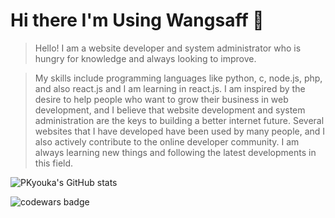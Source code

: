 # Hi there I'm Using Wangsaff 👋

>Hello! I am a website developer and system administrator who is hungry for knowledge and always looking to improve.

>My skills include programming languages like python, c, node.js, php, and also react.js and I am learning in react.js. I am inspired by the desire to help people who want to grow their business in web development, and I believe that website development and system administration are the keys to building a better internet future. Several websites that I have developed have been used by many people, and I also actively contribute to the online developer community. I am always learning new things and following the latest developments in this field.


![PKyouka's GitHub stats](https://github-readme-stats.vercel.app/api?username=PKyouka&show_icons=true&theme=dark)

![codewars badge](https://www.codewars.com/users/pkyouka/badges/large)
